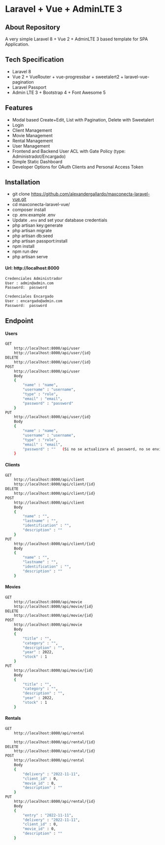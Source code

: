 
# Laravel + Vue + AdminLTE 3

## About Repository

A very simple Laravel 8 + Vue 2 + AdminLTE 3 based template for SPA Application.

## Tech Specification

- Laravel 8
- Vue 2 + VueRouter + vue-progressbar + sweetalert2 + laravel-vue-pagination
- Laravel Passport
- Admin LTE 3 + Bootstrap 4 + Font Awesome 5

## Features

- Modal based Create+Edit, List with Pagination, Delete with Sweetalert
- Login
- Client Management
- Movie Management
- Rental Management
- User Management
- Frontend and Backend User ACL with Gate Policy (type: Administradot/Encargado)
- Simple Static Dashboard
- Developer Options for OAuth Clients and Personal Access Token

## Installation

- git clone https://github.com/alexandergallardo/maxconecta-laravel-vue.git
- cd maxconecta-laravel-vue/
- composer install
- cp .env.example .env
- Update `.env` and set your database credentials
- php artisan key:generate
- php artisan migrate
- php artisan db:seed
- php artisan passport:install
- npm install
- npm run dev
- php artisan serve

#### Url:  http://localhost:8000
```bash
Credenciales Administrador
User : admin@admin.com
Password:  password
```
```bash
Credenciales Encargado
User : encargado@admin.com
Password:  password
```

## Endpoint

#### Users
```bash
GET 
	http://localhost:8000/api/user
	http://localhost:8000/api/user/{id}
DELETE 
	http://localhost:8000/api/user/{id}
POST 
	http://localhost:8000/api/user
	Body
	{
		"name" : "name",
		"username" : "username",
		"type" : "role",
		"email" : "email",
		"password" : "password"
	}
PUT 
	http://localhost:8000/api/user/{id}
	Body
	{
		"name" : "name",
		"username" : "username",
		"type" : "role",
		"email" : "email",
		"password" : ""   (Si no se actualizara el password, no se envia o se envia vacio
	}
```

#### Clients
```bash
GET 
	http://localhost:8000/api/client
	http://localhost:8000/api/client/{id}
DELETE 
	http://localhost:8000/api/client/{id}
POST 
	http://localhost:8000/api/client
	Body
	{
		"name" : "",
		"lastname" : "",
		"identification" : "",
		"description" : ""
	}
PUT 
	http://localhost:8000/api/client/{id}
	Body
	{
		"name" : "",
		"lastname" : "",
		"identification" : "",
		"description" : ""
	}
```

#### Movies
```bash
GET 
	http://localhost:8000/api/movie
	http://localhost:8000/api/movie/{id}
DELETE 
	http://localhost:8000/api/movie/{id}
POST 
	http://localhost:8000/api/movie
	Body
	{
		"title" : "",
		"category" : "",
		"description" : "",
		"year" : 2022,
		"stock" : 1
	}
PUT 
	http://localhost:8000/api/movie/{id}
	Body
	{
		"title" : "",
		"category" : "",
		"description" : "",
		"year" : 2022,
		"stock" : 1
	}
```

#### Rentals
```bash
GET 
	http://localhost:8000/api/rental

	http://localhost:8000/api/rental/{id}
DELETE 
	http://localhost:8000/api/rental/{id}
POST 
	http://localhost:8000/api/rental
	Body
	{
		"delivery" : "2022-11-11",
		"client_id" : 0,
		"movie_id" : 0,
		"description" : ""
	}
PUT 
	http://localhost:8000/api/rental/{id}
	Body
	{
		"entry" : "2022-11-11",
		"delivery" : "2022-11-11",
		"client_id" : 0,
		"movie_id" : 0,
		"description" : ""
	}
```
